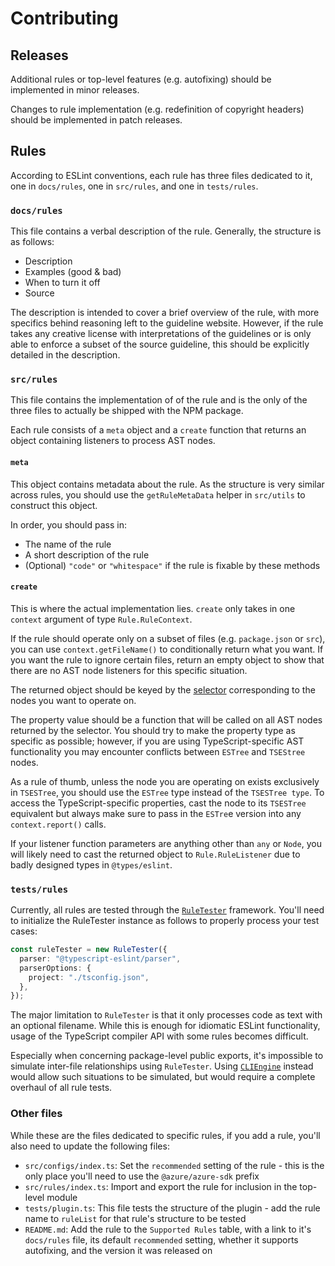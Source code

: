 # Contributing

## Releases

Additional rules or top-level features (e.g. autofixing) should be implemented in minor releases.

Changes to rule implementation (e.g. redefinition of copyright headers) should be implemented in patch releases.

## Rules

According to ESLint conventions, each rule has three files dedicated to it, one in `docs/rules`, one in `src/rules`, and one in `tests/rules`.

### `docs/rules`

This file contains a verbal description of the rule. Generally, the structure is as follows:

- Description
- Examples (good & bad)
- When to turn it off
- Source

The description is intended to cover a brief overview of the rule, with more specifics behind reasoning left to the guideline website. However, if the rule takes any creative license with interpretations of the guidelines or is only able to enforce a subset of the source guideline, this should be explicitly detailed in the description.

### `src/rules`

This file contains the implementation of of the rule and is the only of the three files to actually be shipped with the NPM package.

Each rule consists of a `meta` object and a `create` function that returns an object containing listeners to process AST nodes.

#### `meta`

This object contains metadata about the rule. As the structure is very similar across rules, you should use the `getRuleMetaData` helper in `src/utils` to construct this object.

In order, you should pass in:

- The name of the rule
- A short description of the rule
- (Optional) `"code"` or `"whitespace"` if the rule is fixable by these methods

#### `create`

This is where the actual implementation lies. `create` only takes in one `context` argument of type `Rule.RuleContext`.

If the rule should operate only on a subset of files (e.g. `package.json` or `src`), you can use `context.getFileName()` to conditionally return what you want. If you want the rule to ignore certain files, return an empty object to show that there are no AST node listeners for this specific situation.

The returned object should be keyed by the [selector](https://eslint.org/docs/developer-guide/selectors) corresponding to the nodes you want to operate on.

The property value should be a function that will be called on all AST nodes returned by the selector. You should try to make the property type as specific as possible; however, if you are using TypeScript-specific AST functionality you may encounter conflicts between `ESTree` and `TSEStree` nodes.

As a rule of thumb, unless the node you are operating on exists exclusively in `TSESTree`, you should use the `ESTree` type instead of the `TSESTree type`. To access the TypeScript-specific properties, cast the node to its `TSESTree` equivalent but always make sure to pass in the `ESTre`e version into any `context.report()` calls.

If your listener function parameters are anything other than `any` or `Node`, you will likely need to cast the returned object to `Rule.RuleListener` due to badly designed types in `@types/eslint`.

### `tests/rules`

Currently, all rules are tested through the [`RuleTester`](https://eslint.org/docs/developer-guide/nodejs-api#ruletester) framework. You'll need to initialize the RuleTester instance as follows to properly process your test cases:

```ts
const ruleTester = new RuleTester({
  parser: "@typescript-eslint/parser",
  parserOptions: {
    project: "./tsconfig.json",
  },
});
```

The major limitation to `RuleTester` is that it only processes code as text with an optional filename. While this is enough for idiomatic ESLint functionality, usage of the TypeScript compiler API with some rules becomes difficult.

Especially when concerning package-level public exports, it's impossible to simulate inter-file relationships using `RuleTester`. Using [`CLIEngine`](https://eslint.org/docs/developer-guide/nodejs-api#cliengine) instead would allow such situations to be simulated, but would require a complete overhaul of all rule tests.

### Other files

While these are the files dedicated to specific rules, if you add a rule, you'll also need to update the following files:

- `src/configs/index.ts`: Set the `recommended` setting of the rule - this is the only place you'll need to use the `@azure/azure-sdk` prefix
- `src/rules/index.ts`: Import and export the rule for inclusion in the top-level module
- `tests/plugin.ts`: This file tests the structure of the plugin - add the rule name to `ruleList` for that rule's structure to be tested
- `README.md`: Add the rule to the `Supported Rules` table, with a link to it's `docs/rules` file, its default `recommended` setting, whether it supports autofixing, and the version it was released on